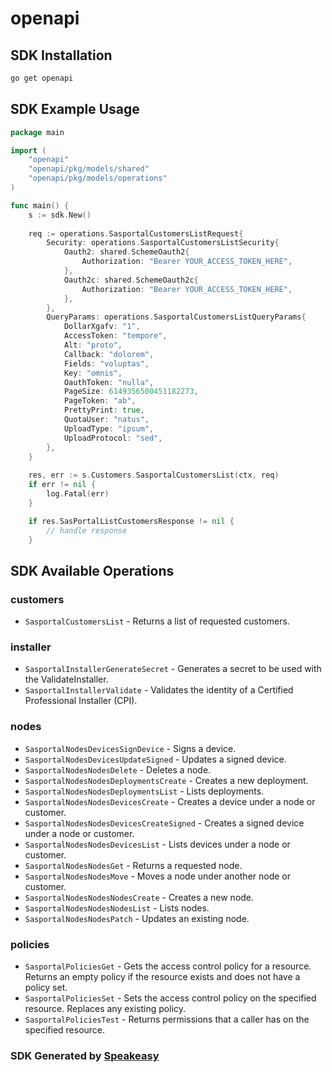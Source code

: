 # openapi

<!-- Start SDK Installation -->
## SDK Installation

```bash
go get openapi
```
<!-- End SDK Installation -->

## SDK Example Usage
<!-- Start SDK Example Usage -->
```go
package main

import (
    "openapi"
    "openapi/pkg/models/shared"
    "openapi/pkg/models/operations"
)

func main() {
    s := sdk.New()
    
    req := operations.SasportalCustomersListRequest{
        Security: operations.SasportalCustomersListSecurity{
            Oauth2: shared.SchemeOauth2{
                Authorization: "Bearer YOUR_ACCESS_TOKEN_HERE",
            },
            Oauth2c: shared.SchemeOauth2c{
                Authorization: "Bearer YOUR_ACCESS_TOKEN_HERE",
            },
        },
        QueryParams: operations.SasportalCustomersListQueryParams{
            DollarXgafv: "1",
            AccessToken: "tempore",
            Alt: "proto",
            Callback: "dolorem",
            Fields: "voluptas",
            Key: "omnis",
            OauthToken: "nulla",
            PageSize: 6149356500451182273,
            PageToken: "ab",
            PrettyPrint: true,
            QuotaUser: "natus",
            UploadType: "ipsum",
            UploadProtocol: "sed",
        },
    }
    
    res, err := s.Customers.SasportalCustomersList(ctx, req)
    if err != nil {
        log.Fatal(err)
    }

    if res.SasPortalListCustomersResponse != nil {
        // handle response
    }
```
<!-- End SDK Example Usage -->

<!-- Start SDK Available Operations -->
## SDK Available Operations

### customers

* `SasportalCustomersList` - Returns a list of requested customers.

### installer

* `SasportalInstallerGenerateSecret` - Generates a secret to be used with the ValidateInstaller.
* `SasportalInstallerValidate` - Validates the identity of a Certified Professional Installer (CPI).

### nodes

* `SasportalNodesDevicesSignDevice` - Signs a device.
* `SasportalNodesDevicesUpdateSigned` - Updates a signed device.
* `SasportalNodesNodesDelete` - Deletes a node.
* `SasportalNodesNodesDeploymentsCreate` - Creates a new deployment.
* `SasportalNodesNodesDeploymentsList` - Lists deployments.
* `SasportalNodesNodesDevicesCreate` - Creates a device under a node or customer.
* `SasportalNodesNodesDevicesCreateSigned` - Creates a signed device under a node or customer.
* `SasportalNodesNodesDevicesList` - Lists devices under a node or customer.
* `SasportalNodesNodesGet` - Returns a requested node.
* `SasportalNodesNodesMove` - Moves a node under another node or customer.
* `SasportalNodesNodesNodesCreate` - Creates a new node.
* `SasportalNodesNodesNodesList` - Lists nodes.
* `SasportalNodesNodesPatch` - Updates an existing node.

### policies

* `SasportalPoliciesGet` - Gets the access control policy for a resource. Returns an empty policy if the resource exists and does not have a policy set.
* `SasportalPoliciesSet` - Sets the access control policy on the specified resource. Replaces any existing policy.
* `SasportalPoliciesTest` - Returns permissions that a caller has on the specified resource.

<!-- End SDK Available Operations -->

### SDK Generated by [Speakeasy](https://docs.speakeasyapi.dev/docs/using-speakeasy/client-sdks)
